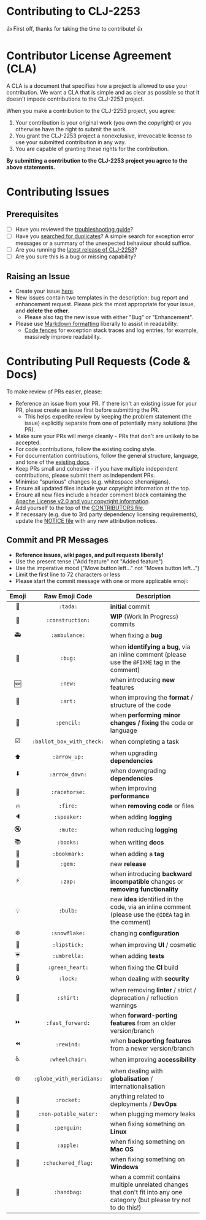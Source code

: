 # Contributing to CLJ-2253

:+1: First off, thanks for taking the time to contribute! :+1:

# Contributor License Agreement (CLA)

A CLA is a document that specifies how a project is allowed to use your contribution.  We want a CLA that is simple and as clear as possible so that it doesn't impede contributions to the CLJ-2253 project.

When you make a contribution to the CLJ-2253 project, you agree:

1. Your contribution is your original work (you own the copyright) or you otherwise have the right to submit the work.
2. You grant the CLJ-2253 project a nonexclusive, irrevocable license to use your submitted contribution in any way.
3. You are capable of granting these rights for the contribution.

**By submitting a contribution to the CLJ-2253 project you agree to the above statements.**

# Contributing Issues

## Prerequisites

* [ ] Have you reviewed the [troubleshooting guide](https://github.com/pmonks/CLJ-2253/wiki/Troubleshooting)?
* [ ] Have you [searched for duplicates](https://github.com/pmonks/CLJ-2253/issues?utf8=%E2%9C%93&q=)?  A simple search for exception error messages or a summary of the unexpected behaviour should suffice.
* [ ] Are you running the [latest release of CLJ-2253](https://clojars.org/org.clojars.pmonks/CLJ-2253)?
* [ ] Are you sure this is a bug or missing capability?

## Raising an Issue

* Create your issue [here](https://github.com/pmonks/CLJ-2253/issues/new).
* New issues contain two templates in the description: bug report and enhancement request. Please pick the most appropriate for your issue, and **delete the other**.
  * Please also tag the new issue with either "Bug" or "Enhancement".
* Please use [Markdown formatting](https://help.github.com/categories/writing-on-github/) liberally to assist in readability.
  * [Code fences](https://help.github.com/articles/creating-and-highlighting-code-blocks/) for exception stack traces and log entries, for example, massively improve readability.

# Contributing Pull Requests (Code & Docs)

To make review of PRs easier, please:

 * Reference an issue from your PR.  If there isn't an existing issue for your PR, please create an issue first before submitting the PR.
   * This helps expedite review by keeping the problem statement (the issue) explicitly separate from one of potentially many solutions (the PR).
 * Make sure your PRs will merge cleanly - PRs that don't are unlikely to be accepted.
 * For code contributions, follow the existing coding style.
 * For documentation contributions, follow the general structure, language, and tone of the [existing docs](https://github.com/pmonks/CLJ-2253/wiki).
 * Keep PRs small and cohesive - if you have multiple independent contributions, please submit them as independent PRs.
 * Minimise "spurious" changes (e.g. whitespace shenanigans).
 * Ensure all updated files include your copyright information at the top.
 * Ensure all new files include a header comment block containing the [Apache License v2.0 and your copyright information](http://www.apache.org/licenses/LICENSE-2.0#apply).
 * Add yourself to the top of the [CONTRIBUTORS file](https://github.com/pmonks/CLJ-2253/blob/master/CONTRIBUTORS.md).
 * If necessary (e.g. due to 3rd party dependency licensing requirements), update the [NOTICE file](https://github.com/pmonks/CLJ-2253/blob/master/NOTICE) with any new attribution notices.

## Commit and PR Messages

* **Reference issues, wiki pages, and pull requests liberally!**
* Use the present tense ("Add feature" not "Added feature")
* Use the imperative mood ("Move button left..." not "Moves button left...")
* Limit the first line to 72 characters or less
* Please start the commit message with one or more applicable emoji:

| Emoji | Raw Emoji Code | Description |
|:---:|:---:|---|
| :tada: | `:tada:` | **initial** commit |
| :construction: | `:construction:` | **WIP** (Work In Progress) commits |
| :ambulance: | `:ambulance:` | when fixing a **bug** |
| :bug: | `:bug:` | when **identifying a bug**, via an inline comment (please use the `@FIXME` tag in the comment) |
| :new: | `:new:` | when introducing **new** features |
| :art: | `:art:` | when improving the **format** / structure of the code |
| :pencil: | `:pencil:` | when **performing minor changes / fixing** the code or language |
| :ballot_box_with_check: | `:ballot_box_with_check:` | when completing a task |
| :arrow_up: | `:arrow_up:` | when upgrading **dependencies** |
| :arrow_down: | `:arrow_down:` | when downgrading **dependencies** |
| :racehorse: | `:racehorse:` | when improving **performance** |
| :fire: | `:fire:` | when **removing code** or files |
| :speaker: | `:speaker:` | when adding **logging** |
| :mute: | `:mute:` | when reducing **logging** |
| :books: | `:books:` | when writing **docs** |
| :bookmark: | `:bookmark:` | when adding a **tag** |
| :gem: | `:gem:` | new **release** |
| :zap: | `:zap:` | when introducing **backward incompatible** changes or **removing functionality** |
| :bulb: | `:bulb:` | new **idea** identified in the code, via an inline comment (please use the `@IDEA` tag in the comment) |
| :snowflake: | `:snowflake:` | changing **configuration** |
| :lipstick: | `:lipstick:` | when improving **UI** / cosmetic |
| :umbrella: | `:umbrella:` | when adding **tests** |
| :green_heart: | `:green_heart:` | when fixing the **CI** build |
| :lock: | `:lock:` | when dealing with **security** |
| :shirt: | `:shirt:` | when removing **linter** / strict / deprecation / reflection warnings |
| :fast_forward: | `:fast_forward:` | when **forward-porting features** from an older version/branch |
| :rewind: | `:rewind:` | when **backporting features** from a newer version/branch |
| :wheelchair: | `:wheelchair:` | when improving **accessibility** |
| :globe_with_meridians: | `:globe_with_meridians:` | when dealing with **globalisation** / internationalisation |
| :rocket: | `:rocket:` | anything related to deployments / **DevOps** |
| :non-potable_water: | `:non-potable_water:` | when plugging memory leaks
| :penguin: | `:penguin:` | when fixing something on **Linux** |
| :apple: | `:apple:` | when fixing something on **Mac OS** |
| :checkered_flag: | `:checkered_flag:` | when fixing something on **Windows** |
| :handbag: | `:handbag:` | when a commit contains multiple unrelated changes that don't fit into any one category (but please try not to do this!) |
